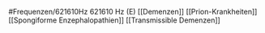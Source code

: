 #Frequenzen/621610Hz
621610 Hz (E)
[[Demenzen]]
[[Prion-Krankheiten]]
[[Spongiforme Enzephalopathien]]
[[Transmissible Demenzen]]